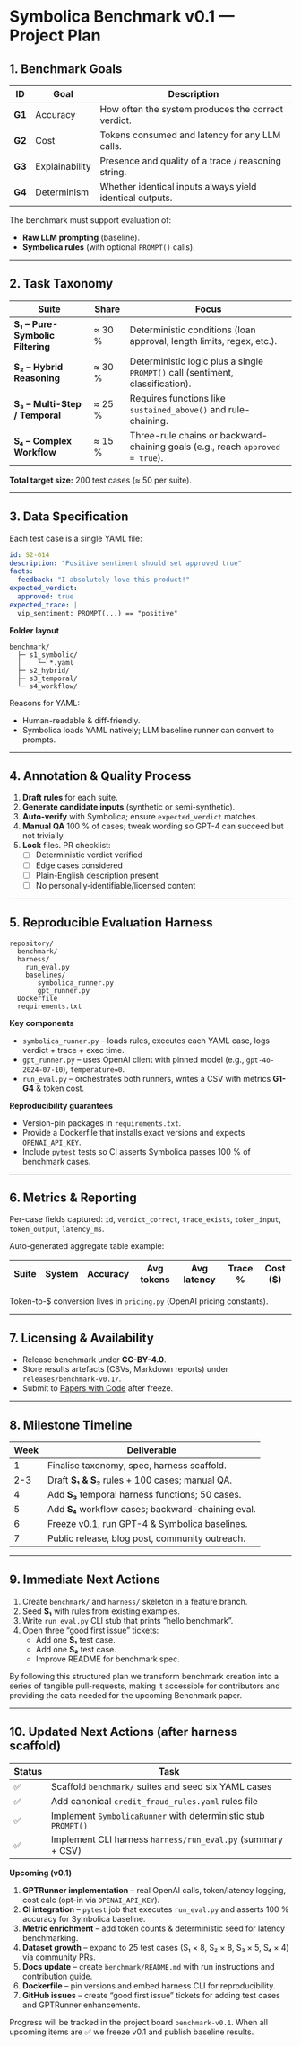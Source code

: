 # Symbolica Benchmark v0.1 — Project Plan

## 1. Benchmark Goals

| ID | Goal | Description |
|----|------|-------------|
| **G1** | Accuracy | How often the system produces the correct verdict. |
| **G2** | Cost | Tokens consumed and latency for any LLM calls. |
| **G3** | Explainability | Presence and quality of a trace / reasoning string. |
| **G4** | Determinism | Whether identical inputs always yield identical outputs. |

The benchmark must support evaluation of:
* **Raw LLM prompting** (baseline).
* **Symbolica rules** (with optional `PROMPT()` calls).

---

## 2. Task Taxonomy

| Suite | Share | Focus |
|-------|-------|-------|
| **S₁ – Pure-Symbolic Filtering** | ≈ 30 % | Deterministic conditions (loan approval, length limits, regex, etc.). |
| **S₂ – Hybrid Reasoning** | ≈ 30 % | Deterministic logic plus a single `PROMPT()` call (sentiment, classification). |
| **S₃ – Multi-Step / Temporal** | ≈ 25 % | Requires functions like `sustained_above()` and rule-chaining. |
| **S₄ – Complex Workflow** | ≈ 15 % | Three-rule chains or backward-chaining goals (e.g., reach `approved = true`). |

**Total target size:** 200 test cases (≈ 50 per suite).

---

## 3. Data Specification

Each test case is a single YAML file:

```yaml
id: S2-014
description: "Positive sentiment should set approved true"
facts:
  feedback: "I absolutely love this product!"
expected_verdict:
  approved: true
expected_trace: |
  vip_sentiment: PROMPT(...) == "positive"
```

**Folder layout**
```
benchmark/
  ├─ s1_symbolic/
  │    └─ *.yaml
  ├─ s2_hybrid/
  ├─ s3_temporal/
  └─ s4_workflow/
```

Reasons for YAML:
* Human-readable & diff-friendly.
* Symbolica loads YAML natively; LLM baseline runner can convert to prompts.

---

## 4. Annotation & Quality Process

1. **Draft rules** for each suite.
2. **Generate candidate inputs** (synthetic or semi-synthetic).
3. **Auto-verify** with Symbolica; ensure `expected_verdict` matches.
4. **Manual QA** 100 % of cases; tweak wording so GPT-4 can succeed but not trivially.
5. **Lock** files. PR checklist:
   * [ ] Deterministic verdict verified
   * [ ] Edge cases considered
   * [ ] Plain-English description present
   * [ ] No personally-identifiable/licensed content

---

## 5. Reproducible Evaluation Harness

```
repository/
  benchmark/
  harness/
    run_eval.py
    baselines/
       symbolica_runner.py
       gpt_runner.py
  Dockerfile
  requirements.txt
```

**Key components**
* `symbolica_runner.py` – loads rules, executes each YAML case, logs verdict + trace + exec time.
* `gpt_runner.py` – uses OpenAI client with pinned model (e.g., `gpt-4o-2024-07-10`), `temperature=0`.
* `run_eval.py` – orchestrates both runners, writes a CSV with metrics **G1-G4** & token cost.

**Reproducibility guarantees**
* Version-pin packages in `requirements.txt`.
* Provide a Dockerfile that installs exact versions and expects `OPENAI_API_KEY`.
* Include `pytest` tests so CI asserts Symbolica passes 100 % of benchmark cases.

---

## 6. Metrics & Reporting

Per-case fields captured:
`id`, `verdict_correct`, `trace_exists`, `token_input`, `token_output`, `latency_ms`.

Auto-generated aggregate table example:

| Suite | System | Accuracy | Avg tokens | Avg latency | Trace % | Cost ($) |
|-------|--------|----------|-----------|-------------|---------|----------|

Token-to-$ conversion lives in `pricing.py` (OpenAI pricing constants).

---

## 7. Licensing & Availability

* Release benchmark under **CC-BY-4.0**.
* Store results artefacts (CSVs, Markdown reports) under `releases/benchmark-v0.1/`.
* Submit to [Papers with Code](https://paperswithcode.com) after freeze.

---

## 8. Milestone Timeline

| Week | Deliverable |
|------|-------------|
| 1 | Finalise taxonomy, spec, harness scaffold. |
| 2-3 | Draft **S₁ & S₂** rules + 100 cases; manual QA. |
| 4 | Add **S₃** temporal harness functions; 50 cases. |
| 5 | Add **S₄** workflow cases; backward-chaining eval. |
| 6 | Freeze v0.1, run GPT-4 & Symbolica baselines. |
| 7 | Public release, blog post, community outreach. |

---

## 9. Immediate Next Actions

1. Create `benchmark/` and `harness/` skeleton in a feature branch.
2. Seed **S₁** with rules from existing examples.
3. Write `run_eval.py` CLI stub that prints “hello benchmark”.
4. Open three “good first issue” tickets:
   * Add one **S₁** test case.
   * Add one **S₂** test case.
   * Improve README for benchmark spec.

By following this structured plan we transform benchmark creation into a series of tangible pull-requests, making it accessible for contributors and providing the data needed for the upcoming Benchmark paper. 

---

## 10. Updated Next Actions (after harness scaffold)

| Status | Task |
|--------|------|
| ✅ | Scaffold `benchmark/` suites and seed six YAML cases |
| ✅ | Add canonical `credit_fraud_rules.yaml` rules file |
| ✅ | Implement `SymbolicaRunner` with deterministic stub `PROMPT()` |
| ✅ | Implement CLI harness `harness/run_eval.py` (summary + CSV) |

**Upcoming (v0.1)**
1. **GPTRunner implementation** – real OpenAI calls, token/latency logging, cost calc (opt-in via `OPENAI_API_KEY`).
2. **CI integration** – `pytest` job that executes `run_eval.py` and asserts 100 % accuracy for Symbolica baseline.
3. **Metric enrichment** – add token counts & deterministic seed for latency benchmarking.
4. **Dataset growth** – expand to 25 test cases (S₁ × 8, S₂ × 8, S₃ × 5, S₄ × 4) via community PRs.
5. **Docs update** – create `benchmark/README.md` with run instructions and contribution guide.
6. **Dockerfile** – pin versions and embed harness CLI for reproducibility.
7. **GitHub issues** – create “good first issue” tickets for adding test cases and GPTRunner enhancements.

Progress will be tracked in the project board `benchmark-v0.1`. When all upcoming items are ✅ we freeze v0.1 and publish baseline results. 